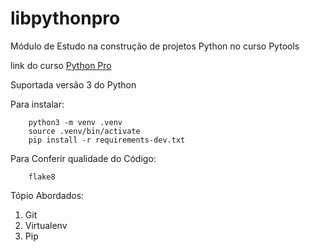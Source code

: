 # libpythonpro
Módulo de Estudo na construção de projetos Python no curso Pytools

link do curso [Python Pro](https://www.python.pro.br/)

Suportada versão 3 do Python

Para instalar:
```console
    python3 -m venv .venv
    source .venv/bin/activate
    pip install -r requirements-dev.txt
```
Para Conferir qualidade do Código:
```Console
    flake8
```
Tópio Abordados:
 1. Git
 2. Virtualenv 
 3. Pip